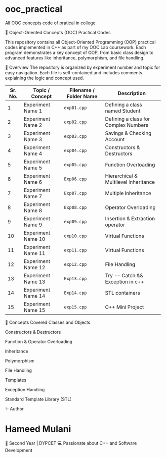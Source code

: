 # ooc_practical
All OOC concepts code of pratical in college

🧩 Object-Oriented Concepts (OOC) Practical Codes

This repository contains all Object-Oriented Programming (OOP) practical codes implemented in C++ as part of my OOC Lab coursework.
Each program demonstrates a key concept of OOP, from basic class design to advanced features like inheritance, polymorphism, and file handling.

📘 Overview
The repository is organized by experiment number and topic for easy navigation.
Each file is self-contained and includes comments explaining the logic and concept used.

| Sr. No. | Topic / Concept       | Filename / Folder Name                 | Description                 |
| ------- | ------------------- | ------------------------ | --------------------------- |
| 1       | Experiment Name 1 | `exp01.cpp`    | Defining a class named Student    |
| 2       | Experiment Name 2  |  `exp02.cpp`   | Defining a class for Complex Numbers    |
| 3       | Experiment Name 3  | `exp03.cpp`    | Savings & Checking Account   |
| 4       | Experiment Name 4  | `exp04.cpp`    | Constructors & Destructors    |
| 5       | Experiment Name 5 | `exp05.cpp`    | Function Overloading    |
| 6       | Experiment Name 6  | `Exp06.cpp`    | Hierarchical & Multilevel Inheritance    |
| 7       | Experiment Name 7 | `Exp07.cpp` | Multiple Inheritance    |
| 8       | Experiment Name 8  | `Exp08.cpp`    | Operator Overloading   |
| 9       | Experiment Name 9  | `exp09.cpp`    | Insertion & Extraction operator    |
| 10      | Experiment Name 10| `exp10.cpp`   | Virtual Functions    |
| 11      | Experiment Name 11| `exp11.cpp`   | Virtual Functions    |
| 12      | Experiment Name 12 | `exp12.cpp`   | File Handling    |
| 13      | Experiment Name 13 | `Exp13.cpp`   | Try -- Catch && Exception in c++    |
| 14      | Experiment Name 14 | `Exp14.cpp`   | STL containers    |
| 15      | Experiment Name 15 | `exp15.cpp`   | C++ Mini Project   |


🧠 Concepts Covered
Classes and Objects

Constructors & Destructors

Function & Operator Overloading

Inheritance

Polymorphism

File Handling

Templates

Exception Handling

Standard Template Library (STL)



✨ Author

# Hameed Mulani 
📘 Second Year | DYPCET
💻 Passionate about C++ and Software Development